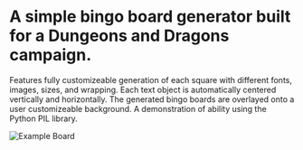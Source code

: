 # A simple bingo board generator built for a Dungeons and Dragons campaign. 

Features fully customizeable generation of each square with different fonts, images, sizes, and wrapping. Each text object is automatically centered vertically and horizontally.
The generated bingo boards are overlayed onto a user customizeable background.
A demonstration of ability using the Python PIL library. 

![Example Board](https://media.discordapp.net/attachments/427215918507229184/734583161194807437/unknown.png?width=570&height=560)

